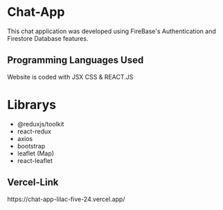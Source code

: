 
# <h1>Chat-App</h1>

This chat application was developed using FireBase's Authentication and Firestore Database features.

<h2> Programming Languages Used</h2>

Website is coded with JSX CSS & REACT.JS

# Librarys

- @reduxjs/toolkit
- react-redux
- axios
- bootstrap
- leaflet (Map)
- react-leaflet


<h2>Vercel-Link </h2>
<a>https://chat-app-lilac-five-24.vercel.app/</a>


